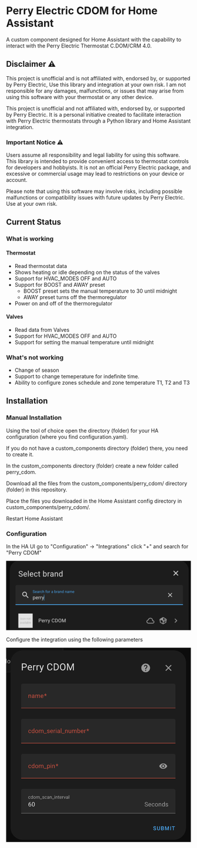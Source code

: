 # Perry Electric CDOM for Home Assistant
A custom component designed for Home Assistant with the capability to interact with the Perry Electric Thermostat C.DOM/CRM 4.0.

## Disclaimer :warning:

This project is unofficial and is not affiliated with, endorsed by, or supported by Perry Electric, Use this library and integration at your own risk. I am not responsible for any damages, malfunctions, or issues that may arise from using this software with your thermostat or any other device.

This project is unofficial and not affiliated with, endorsed by, or supported by Perry Electric. It is a personal initiative created to facilitate interaction with Perry Electric thermostats through a Python library and Home Assistant integration.
### Important Notice :warning:

Users assume all responsibility and legal liability for using this software. This library is intended to provide convenient access to thermostat controls for developers and hobbyists. It is not an official Perry Electric package, and excessive or commercial usage may lead to restrictions on your device or account.

Please note that using this software may involve risks, including possible malfunctions or compatibility issues with future updates by Perry Electric. Use at your own risk.

## Current Status

### What is working

#### Thermostat
- Read thermostat data
- Shows heating or idle depending on the status of the valves
- Support for HVAC_MODES OFF and AUTO
- Support for BOOST and AWAY preset
  - BOOST preset sets the manual temperature to 30 until midnight
  - AWAY preset turns off the thermoregulator
- Power on and off of the thermoregulator

#### Valves
- Read data from Valves
- Support for HVAC_MODES OFF and AUTO
- Support for setting the manual temperature until midnight

### What's not working
- Change of season
- Support to change temeperature for indefinite time.
- Ability to configure zones schedule and zone temperature T1, T2 and T3

## Installation

### Manual Installation
Using the tool of choice open the directory (folder) for your HA configuration (where you find configuration.yaml).

If you do not have a custom_components directory (folder) there, you need to create it.

In the custom_components directory (folder) create a new folder called perry_cdom.

Download all the files from the custom_components/perry_cdom/ directory (folder) in this repository.

Place the files you downloaded in the Home Assistant config directory in custom_components/perry_cdom/.

Restart Home Assistant

### Configuration
In the HA UI go to "Configuration" -> "Integrations" click "+" and search for "Perry CDOM"

<img src="images/configuration-select-integration.png">

Configure the integration using the following parameters

<img src="images/configuration-configure-thermostat.png">
